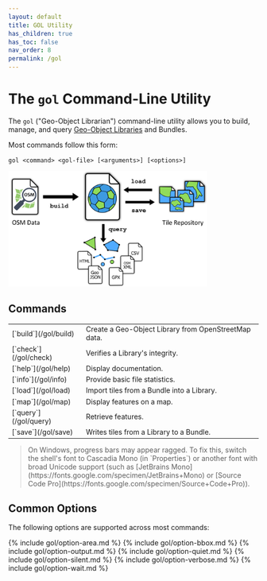 ```yaml
---
layout: default
title: GOL Utility
has_children: true
has_toc: false
nav_order: 8
permalink: /gol
---
```


# The `gol` Command-Line Utility

The `gol` ("Geo-Object Librarian") command-line utility allows you to build, manage, and query [Geo-Object Libraries](/libraries) and Bundles.

Most commands follow this form:

    gol <command> <gol-file> [<arguments>] [<options>]

<img class="figure" src="/img/gol-diagram2.png" width=400>

## Commands

<table>
<tr>
<td markdown="1">
[`build`](/gol/build)
</td>
<td markdown="1">
Create a Geo-Object Library from OpenStreetMap data.
</td>
</tr>

<tr>
<td markdown="1">
[`check`](/gol/check)
</td>
<td markdown="1">
Verifies a Library's integrity.
</td>
</tr>

<!--
<tr>
<td markdown="1">
[`copy`](/gol/copy)
</td>
<td markdown="1">
Copy tiles between Libraries or Bundles.
</td>
</tr>
-->

<tr>
<td markdown="1">
[`help`](/gol/help)
</td>
<td markdown="1">
Display documentation.
</td>
</tr>

<tr>
<td markdown="1">
[`info`](/gol/info)
</td>
<td markdown="1">
Provide basic file statistics.
</td>
</tr>

<tr>
<td markdown="1">
[`load`](/gol/load)
</td>
<td markdown="1">
Import tiles from a Bundle into a Library.
</td>
</tr>

<tr>
<td markdown="1">
[`map`](/gol/map)
</td>
<td markdown="1">
Display features on a map.
</td>
</tr>

<tr>
<td markdown="1">
[`query`](/gol/query)
</td>
<td markdown="1">
Retrieve features.
</td>
</tr>

<!--
<tr>
<td markdown="1">
[`remove`](/gol/remove) ~~0.2~~
</td>
<td markdown="1">
Removes tiles in a specific area.
</td>
</tr>

<tr>
<td markdown="1">
[`retain`](/gol/retain) ~~0.2~~
</td>
<td markdown="1">
Removes tiles *outside* a specific area.
</td>
</tr>
-->

<tr>
<td markdown="1">
[`save`](/gol/save)
</td>
<td markdown="1">
Writes tiles from a Library to a Bundle.
</td>
</tr>

<!--
<tr>
<td markdown="1">
[`update`](/gol/update) ~~0.3~~
</td>
<td markdown="1">
Updates the library.
</td>
</tr>
-->

</table>

<blockquote class="note" markdown="1">
On Windows, progress bars may appear ragged. To fix this, switch the shell's font to Cascadia Mono (in `Properties`) or another font with broad Unicode support (such as [JetBrains Mono](https://fonts.google.com/specimen/JetBrains+Mono) or [Source Code Pro](https://fonts.google.com/specimen/Source+Code+Pro)).
</blockquote>


## Common Options

The following options are supported across most commands:

{% include gol/option-area.md %}
{% include gol/option-bbox.md %}
{% include gol/option-output.md %}
{% include gol/option-quiet.md %}
{% include gol/option-silent.md %}
{% include gol/option-verbose.md %}
{% include gol/option-wait.md %}

